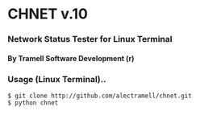 # CHNET v.10
### Network Status Tester for Linux Terminal
#### By Tramell Software Development (r)
### Usage (Linux Terminal)..

	$ git clone http://github.com/alectramell/chnet.git
	$ python chnet
